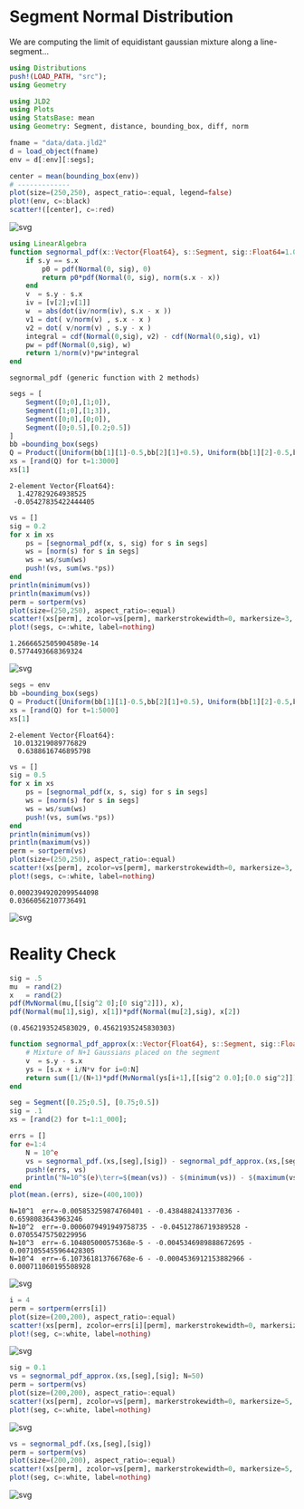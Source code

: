# Segment Normal Distribution

We are computing the limit of equidistant gaussian mixture along a line-segment...



```julia
using Distributions
push!(LOAD_PATH, "src");
using Geometry
```


```julia
using JLD2
using Plots
using StatsBase: mean
using Geometry: Segment, distance, bounding_box, diff, norm

fname = "data/data.jld2"
d = load_object(fname)
env = d[:env][:segs];

center = mean(bounding_box(env))
# -------------
plot(size=(250,250), aspect_ratio=:equal, legend=false)
plot!(env, c=:black)
scatter!([center], c=:red)
```




    
![svg](output_2_0.svg)
    




```julia
using LinearAlgebra
function segnormal_pdf(x::Vector{Float64}, s::Segment, sig::Float64=1.0)
    if s.y == s.x
        p0 = pdf(Normal(0, sig), 0)
        return p0*pdf(Normal(0, sig), norm(s.x - x))
    end
    v  = s.y - s.x
    iv = [v[2];v[1]]
    w  = abs(dot(iv/norm(iv), s.x - x ))
    v1 = dot( v/norm(v) , s.x - x )
    v2 = dot( v/norm(v) , s.y - x )
    integral = cdf(Normal(0,sig), v2) - cdf(Normal(0,sig), v1)
    pw = pdf(Normal(0,sig), w)
    return 1/norm(v)*pw*integral
end
```




    segnormal_pdf (generic function with 2 methods)




```julia
segs = [
    Segment([0;0],[1;0]),
    Segment([1;0],[1;3]),
    Segment([0;0],[0;0]),
    Segment([0;0.5],[0.2;0.5])
]
bb =bounding_box(segs)
Q = Product([Uniform(bb[1][1]-0.5,bb[2][1]+0.5), Uniform(bb[1][2]-0.5,bb[2][2]+0.5)])
xs = [rand(Q) for t=1:3000]
xs[1]
```




    2-element Vector{Float64}:
      1.427829264938525
     -0.05427835422444405




```julia
vs = []
sig = 0.2
for x in xs
    ps = [segnormal_pdf(x, s, sig) for s in segs]
    ws = [norm(s) for s in segs]
    ws = ws/sum(ws)
    push!(vs, sum(ws.*ps))
end
println(minimum(vs))
println(maximum(vs))
perm = sortperm(vs)
plot(size=(250,250), aspect_ratio=:equal)
scatter!(xs[perm], zcolor=vs[perm], markerstrokewidth=0, markersize=3, label=nothing)
plot!(segs, c=:white, label=nothing)
```

    1.2666652505904589e-14
    0.5774493668369324





    
![svg](output_5_1.svg)
    




```julia
segs = env
bb =bounding_box(segs)
Q = Product([Uniform(bb[1][1]-0.5,bb[2][1]+0.5), Uniform(bb[1][2]-0.5,bb[2][2]+0.5)])
xs = [rand(Q) for t=1:5000]
xs[1]
```




    2-element Vector{Float64}:
     10.013219089776829
      0.6388616746895798




```julia
vs = []
sig = 0.5
for x in xs
    ps = [segnormal_pdf(x, s, sig) for s in segs]
    ws = [norm(s) for s in segs]
    ws = ws/sum(ws)
    push!(vs, sum(ws.*ps))
end
println(minimum(vs))
println(maximum(vs))
perm = sortperm(vs)
plot(size=(250,250), aspect_ratio=:equal)
scatter!(xs[perm], zcolor=vs[perm], markerstrokewidth=0, markersize=3, label=nothing)
plot!(segs, c=:white, label=nothing)
```

    0.00023949202099544098
    0.03660562107736491





    
![svg](output_7_1.svg)
    



# Reality Check


```julia
sig = .5
mu  = rand(2)
x   = rand(2)
pdf(MvNormal(mu,[[sig^2 0];[0 sig^2]]), x),
pdf(Normal(mu[1],sig), x[1])*pdf(Normal(mu[2],sig), x[2])
```




    (0.4562193524583029, 0.45621935245830303)




```julia
function segnormal_pdf_approx(x::Vector{Float64}, s::Segment, sig::Float64=1.0; N = 10)
    # Mixture of N+1 Gaussians placed on the segment
    v  = s.y - s.x
    ys = [s.x + i/N*v for i=0:N]
    return sum([1/(N+1)*pdf(MvNormal(ys[i+1],[[sig^2 0.0];[0.0 sig^2]]), x) for i=0:N])
end

seg = Segment([0.25;0.5], [0.75;0.5])
sig = .1
xs = [rand(2) for t=1:1_000];

errs = []
for e=1:4
    N = 10^e
    vs = segnormal_pdf.(xs,[seg],[sig]) - segnormal_pdf_approx.(xs,[seg],[sig]; N=N)
    push!(errs, vs)
    println("N=10^$(e)\terr=$(mean(vs)) - $(minimum(vs)) - $(maximum(vs))")
end
plot(mean.(errs), size=(400,100))
```

    N=10^1	err=-0.005853259874760401 - -0.4384882413377036 - 0.6598083643963246
    N=10^2	err=-0.0006079491949758735 - -0.04512786719389528 - 0.07055475750229956
    N=10^3	err=-6.104805000575368e-5 - -0.0045346989888672695 - 0.0071055455964428305
    N=10^4	err=-6.107361813766768e-6 - -0.0004536912153882966 - 0.000711060195508928





    
![svg](output_10_1.svg)
    




```julia
i = 4
perm = sortperm(errs[i])
plot(size=(200,200), aspect_ratio=:equal)
scatter!(xs[perm], zcolor=errs[i][perm], markerstrokewidth=0, markersize=5, label=nothing)
plot!(seg, c=:white, label=nothing)
```




    
![svg](output_11_0.svg)
    




```julia
sig = 0.1
vs = segnormal_pdf_approx.(xs,[seg],[sig]; N=50)
perm = sortperm(vs)
plot(size=(200,200), aspect_ratio=:equal)
scatter!(xs[perm], zcolor=vs[perm], markerstrokewidth=0, markersize=5, label=nothing)
plot!(seg, c=:white, label=nothing)
```




    
![svg](output_12_0.svg)
    




```julia
vs = segnormal_pdf.(xs,[seg],[sig])
perm = sortperm(vs)
plot(size=(200,200), aspect_ratio=:equal)
scatter!(xs[perm], zcolor=vs[perm], markerstrokewidth=0, markersize=5, label=nothing)
plot!(seg, c=:white, label=nothing)
```




    
![svg](output_13_0.svg)
    




```julia

```
